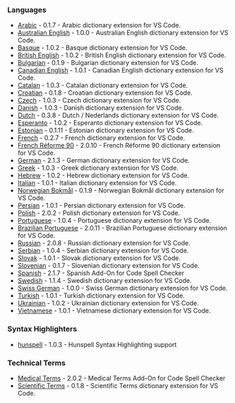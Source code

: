 ### Languages

- [Arabic](extensions/arabic#readme) - 0.1.7 - Arabic dictionary extension for VS Code.
- [Australian English](extensions/australian-english#readme) - 1.0.0 - Australian English dictionary extension for VS Code.
- [Basque](extensions/basque#readme) - 1.0.2 - Basque dictionary extension for VS Code.
- [British English](extensions/british-english#readme) - 1.0.2 - British English dictionary extension for VS Code.
- [Bulgarian](extensions/bulgarian#readme) - 0.1.9 - Bulgarian dictionary extension for VS Code.
- [Canadian English](extensions/canadian-english#readme) - 1.0.1 - Canadian English dictionary extension for VS Code.
- [Catalan](extensions/catalan#readme) - 1.0.3 - Catalan dictionary extension for VS Code.
- [Croatian](extensions/croatian#readme) - 0.1.8 - Croatian dictionary extension for VS Code.
- [Czech](extensions/czech#readme) - 1.0.3 - Czech dictionary extension for VS Code.
- [Danish](extensions/danish#readme) - 1.0.3 - Danish dictionary extension for VS Code.
- [Dutch](extensions/dutch#readme) - 0.3.8 - Dutch / Nederlands dictionary extension for VS Code.
- [Esperanto](extensions/esperanto#readme) - 1.0.2 - Esperanto dictionary extension for VS Code.
- [Estonian](extensions/estonian#readme) - 0.1.11 - Estonian dictionary extension for VS Code.
- [French](extensions/french#readme) - 0.2.7 - French dictionary extension for VS Code.
- [French Réforme 90](extensions/french-reforme#readme) - 2.0.10 - French Réforme 90 dictionary extension for VS Code.
- [German](extensions/german#readme) - 2.1.3 - German dictionary extension for VS Code.
- [Greek](extensions/greek#readme) - 1.0.3 - Greek dictionary extension for VS Code.
- [Hebrew](extensions/hebrew#readme) - 1.0.2 - Hebrew dictionary extension for VS Code.
- [Italian](extensions/italian#readme) - 1.0.1 - Italian dictionary extension for VS Code.
- [Norwegian Bokmål](extensions/norwegian-bokmal#readme) - 0.1.9 - Norwegian Bokmål dictionary extension for VS Code.
- [Persian](extensions/persian#readme) - 1.0.1 - Persian dictionary extension for VS Code.
- [Polish](extensions/polish#readme) - 2.0.2 - Polish dictionary extension for VS Code.
- [Portuguese](extensions/portuguese#readme) - 1.0.4 - Portuguese dictionary extension for VS Code.
- [Brazilian Portuguese](extensions/portuguese-brazilian#readme) - 2.0.11 - Brazilian Portuguese dictionary extension for VS Code.
- [Russian](extensions/russian#readme) - 2.0.8 - Russian dictionary extension for VS Code.
- [Serbian](extensions/serbian#readme) - 1.0.4 - Serbian dictionary extension for VS Code.
- [Slovak](extensions/slovak#readme) - 1.0.1 - Slovak dictionary extension for VS Code.
- [Slovenian](extensions/slovenian#readme) - 0.1.7 - Slovenian dictionary extension for VS Code.
- [Spanish](extensions/spanish#readme) - 2.1.7 - Spanish Add-On for Code Spell Checker
- [Swedish](extensions/swedish#readme) - 1.1.4 - Swedish dictionary extension for VS Code.
- [Swiss German](extensions/swiss-german#readme) - 1.0.0 - Swiss German dictionary extension for VS Code.
- [Turkish](extensions/turkish#readme) - 1.0.1 - Turkish dictionary extension for VS Code.
- [Ukrainian](extensions/ukrainian#readme) - 1.0.2 - Ukrainian dictionary extension for VS Code.
- [Vietnamese](extensions/vietnamese#readme) - 1.0.1 - Vietnamese dictionary extension for VS Code.

### Syntax Highlighters

- [hunspell](extensions/hunspell-syntax#readme) - 1.0.3 - Hunspell Syntax Highlighting support

### Technical Terms

- [Medical Terms](extensions/medical-terms#readme) - 2.0.2 - Medical Terms Add-On for Code Spell Checker
- [Scientific Terms](extensions/scientific-terms#readme) - 0.1.8 - Scientific Terms dictionary extension for VS Code.
